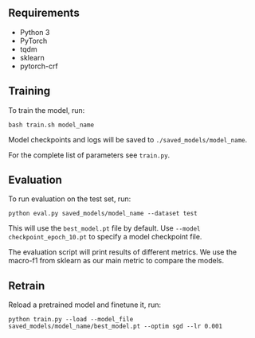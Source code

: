 ## Requirements

- Python 3
- PyTorch
- tqdm
- sklearn
- pytorch-crf

## Training

To train the model, run:
```
bash train.sh model_name
```

Model checkpoints and logs will be saved to `./saved_models/model_name`.

For the complete list of parameters see `train.py`.

## Evaluation

To run evaluation on the test set, run:
```
python eval.py saved_models/model_name --dataset test
```

This will use the `best_model.pt` file by default. Use `--model checkpoint_epoch_10.pt` to specify a model checkpoint file.

The evaluation script will print results of different metrics. We use the macro-f1 from sklearn as our main metric to compare the models.

## Retrain

Reload a pretrained model and finetune it, run:
```
python train.py --load --model_file saved_models/model_name/best_model.pt --optim sgd --lr 0.001
```
